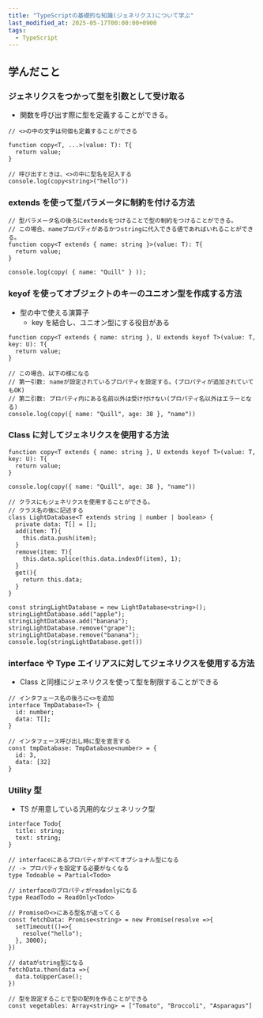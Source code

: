 ```yaml
---
title: "TypeScriptの基礎的な知識(ジェネリクス)について学ぶ"
last_modified_at: 2025-05-17T00:00:00+0900
tags:
  - TypeScript
---
```


## 学んだこと

### ジェネリクスをつかって型を引数として受け取る

- 関数を呼び出す際に型を定義することができる。

```
// <>の中の文字は何個も定義することができる

function copy<T, ...>(value: T): T{
  return value;
}

// 呼び出すときは、<>の中に型名を記入する
console.log(copy<string>("hello"))
```

### extends を使って型パラメータに制約を付ける方法

```
// 型パラメータ名の後ろにextendsをつけることで型の制約をつけることができる。
// この場合、nameプロパティがあるかつstringに代入できる値であればいれることができる。
function copy<T extends { name: string }>(value: T): T{
  return value;
}

console.log(copy( { name: "Quill" } ));
```

### keyof を使ってオブジェクトのキーのユニオン型を作成する方法

- 型の中で使える演算子
  - key を結合し、ユニオン型にする役目がある

```
function copy<T extends { name: string }, U extends keyof T>(value: T, key: U): T{
  return value;
}

// この場合、以下の様になる
// 第一引数: nameが設定されているプロパティを設定する。(プロパティが追加されていてもOK)
// 第二引数: プロパティ内にある名前以外は受け付けない(プロパティ名以外はエラーとなる)
console.log(copy({ name: "Quill", age: 38 }, "name"))

```

### Class に対してジェネリクスを使用する方法

```
function copy<T extends { name: string }, U extends keyof T>(value: T, key: U): T{
  return value;
}

console.log(copy({ name: "Quill", age: 38 }, "name"))

// クラスにもジェネリクスを使用することができる。
// クラス名の後に記述する
class LightDatabase<T extends string | number | boolean> {
  private data: T[] = [];
  add(item: T){
    this.data.push(item);
  }
  remove(item: T){
    this.data.splice(this.data.indexOf(item), 1);
  }
  get(){
    return this.data;
  }
}

const stringLightDatabase = new LightDatabase<string>();
stringLightDatabase.add("apple");
stringLightDatabase.add("banana");
stringLightDatabase.remove("grape");
stringLightDatabase.remove("banana");
console.log(stringLightDatabase.get())

```

### interface や Type エイリアスに対してジェネリクスを使用する方法

- Class と同様にジェネリクスを使って型を制限することができる

```
// インタフェース名の後ろに<>を追加
interface TmpDatabase<T> {
  id: number;
  data: T[];
}

// インタフェース呼び出し時に型を宣言する
const tmpDatabase: TmpDatabase<number> = {
  id: 3,
  data: [32]
}
```

### Utility 型

- TS が用意している汎用的なジェネリック型

```
interface Todo{
  title: string;
  text: string;
}

// interfaceにあるプロパティがすべてオプショナル型になる
// -> プロパティを設定する必要がなくなる
type Todoable = Partial<Todo>

// interfaceのプロパティがreadonlyになる
type ReadTodo = ReadOnly<Todo>

// Promiseの<>にある型名が返ってくる
const fetchData: Promise<string> = new Promise(resolve =>{
  setTimeout(()=>{
    resolve("hello");
  }, 3000);
})

// dataがstring型になる
fetchData.then(data =>{
  data.toUpperCase();
})

// 型を設定することで型の配列を作ることができる
const vegetables: Array<string> = ["Tomato", "Broccoli", "Asparagus"]
```
